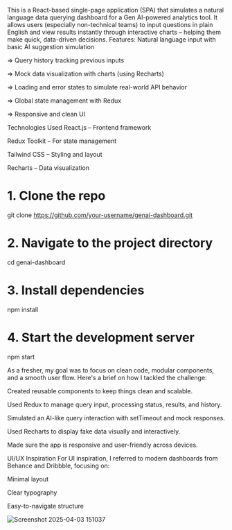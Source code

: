 This is a React-based single-page application (SPA) that simulates a natural language data querying dashboard for a Gen AI-powered analytics tool. It allows users (especially non-technical teams) to input questions in plain English and view results instantly through interactive charts – helping them make quick, data-driven decisions.
 Features:
 Natural language input with basic AI suggestion simulation

 => Query history tracking previous inputs

=> Mock data visualization with charts (using Recharts)

 => Loading and error states to simulate real-world API behavior

 => Global state management with Redux

 => Responsive and clean UI

 Technologies Used
React.js – Frontend framework

Redux Toolkit – For state management

Tailwind CSS – Styling and layout

Recharts – Data visualization

# 1. Clone the repo
git clone https://github.com/your-username/genai-dashboard.git

# 2. Navigate to the project directory
cd genai-dashboard

# 3. Install dependencies
npm install

# 4. Start the development server
npm start

As a fresher, my goal was to focus on clean code, modular components, and a smooth user flow. Here's a brief on how I tackled the challenge:

Created reusable components to keep things clean and scalable.

Used Redux to manage query input, processing status, results, and history.

Simulated an AI-like query interaction with setTimeout and mock responses.

Used Recharts to display fake data visually and interactively.

Made sure the app is responsive and user-friendly across devices.

 UI/UX Inspiration
For UI inspiration, I referred to modern dashboards from Behance and Dribbble, focusing on:

Minimal layout

Clear typography

Easy-to-navigate structure


![Screenshot 2025-04-03 151037](https://github.com/user-attachments/assets/7f5cb748-2b9f-4e40-9f93-409df60fe195)

